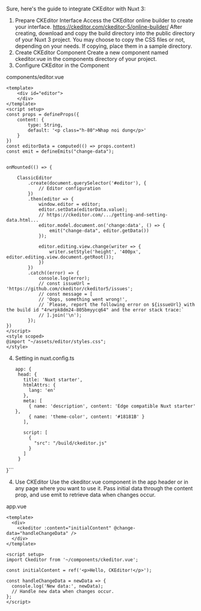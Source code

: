 Sure, here's the guide to integrate CKEditor with Nuxt 3:

1. Prepare CKEditor Interface
Access the CKEditor online builder to create your interface. https://ckeditor.com/ckeditor-5/online-builder/
After creating, download and copy the build directory into the public directory of your Nuxt 3 project.
You may choose to copy the CSS files or not, depending on your needs. If copying, place them in a sample directory.
2. Create CKEditor Component
Create a new component named ckeditor.vue in the components directory of your project.
3. Configure CKEditor in the Component

components/editor.vue

```
<template>
    <div id="editor">
    </div>
</template>
<script setup>
const props = defineProps({
    content: {
        type: String,
        default: '<p class="h-80">Nhap noi dung</p>'
    }
})
const editorData = computed(() => props.content)
const emit = defineEmits("change-data");


onMounted(() => {

    ClassicEditor
        .create(document.querySelector('#editor'), {
            // Editor configuration
        })
        .then(editor => {
            window.editor = editor;
            editor.setData(editorData.value);
            // https://ckeditor.com/.../getting-and-setting-data.html...
            editor.model.document.on('change:data', () => {
                emit("change-data", editor.getData())
            });

            editor.editing.view.change(writer => {
                writer.setStyle('height', '400px', editor.editing.view.document.getRoot());
            })
        })
        .catch((error) => {
            console.log(error);
            // const issueUrl = 'https://github.com/ckeditor/ckeditor5/issues';
            // const message = [
            // 'Oops, something went wrong!',
            // `Please, report the following error on ${issueUrl} with the build id "4rwrpk8dm24-805bmyycq64" and the error stack trace:`
            // ].join('\n');
        });
})
</script>
<style scoped>
@import "~/assets/editor/styles.css";
</style>
```

4. Setting in nuxt.config.ts

   ```
   app: {
    head: {
      title: 'Nuxt starter',
      htmlAttrs: {
        lang: 'en'
      },
      meta: [
        { name: 'description', content: 'Edge compatible Nuxt starter' },
        { name: 'theme-color', content: '#18181B' }
      ],

      script: [
        {
          "src": "/build/ckeditor.js"
        }
      ]
    }
  }```

4. Use CKEditor
Use the ckeditor.vue component in the app header or in any page where you want to use it.
Pass initial data through the content prop, and use emit to retrieve data when changes occur.

app.vue

```
<template>
  <div>
    <ckeditor :content="initialContent" @change-data="handleChangeData" />
  </div>
</template>

<script setup>
import Ckeditor from '~/components/ckeditor.vue';

const initialContent = ref('<p>Hello, CKEditor!</p>');

const handleChangeData = newData => {
  console.log('New data:', newData);
  // Handle new data when changes occur.
};
</script>

```
